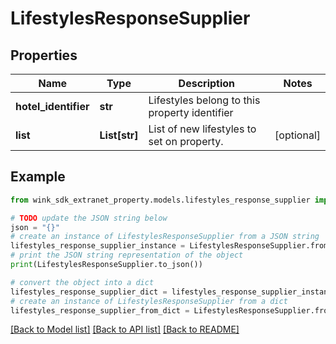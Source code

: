 # LifestylesResponseSupplier


## Properties

Name | Type | Description | Notes
------------ | ------------- | ------------- | -------------
**hotel_identifier** | **str** | Lifestyles belong to this property identifier  | 
**list** | **List[str]** | List of new lifestyles to set on property. | [optional] 

## Example

```python
from wink_sdk_extranet_property.models.lifestyles_response_supplier import LifestylesResponseSupplier

# TODO update the JSON string below
json = "{}"
# create an instance of LifestylesResponseSupplier from a JSON string
lifestyles_response_supplier_instance = LifestylesResponseSupplier.from_json(json)
# print the JSON string representation of the object
print(LifestylesResponseSupplier.to_json())

# convert the object into a dict
lifestyles_response_supplier_dict = lifestyles_response_supplier_instance.to_dict()
# create an instance of LifestylesResponseSupplier from a dict
lifestyles_response_supplier_from_dict = LifestylesResponseSupplier.from_dict(lifestyles_response_supplier_dict)
```
[[Back to Model list]](../README.md#documentation-for-models) [[Back to API list]](../README.md#documentation-for-api-endpoints) [[Back to README]](../README.md)


